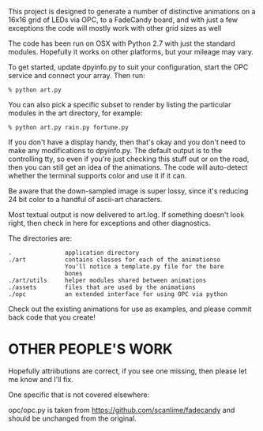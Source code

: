 This project is designed to generate a number of distinctive animations on
a 16x16 grid of LEDs via OPC, to a FadeCandy board, and with just a few
exceptions the code will mostly work with other grid sizes as well

The code has been run on OSX with Python 2.7 with just the standard
modules. Hopefully it works on other platforms, but your mileage may vary.

To get started, update dpyinfo.py to suit your configuration, start the OPC
service and connect your array. Then run:

    % python art.py

You can also pick a specific subset to render by listing the particular
modules in the art directory, for example:

    % python art.py rain.py fortune.py

If you don't have a display handy, then that's okay and you don't need to
make any modifications to dpyinfo.py. The default output is to the
controlling tty, so even if you're just checking this stuff out or on the
road, then you can still get an idea of the animations. The code will
auto-detect whether the terminal supports color and use it if it can.

Be aware that the down-sampled image is super lossy, since it's reducing
24 bit color to a handful of ascii-art characters.

Most textual output is now delivered to art.log. If something doesn't look
right, then check in here for exceptions and other diagnostics.

The directories are:

    .               application directory
    ./art           contains classes for each of the animationso
                    You'll notice a template.py file for the bare
                    bones
    ./art/utils     helper modules shared between animations
    ./assets        files that are used by the animations
    ./opc           an extended interface for using OPC via python

Check out the existing animations for use as examples, and please commit
back code that you create!

OTHER PEOPLE'S WORK
=====

Hopefully attriibutions are correct, if you see one missing,
then please let me know and I'll fix.

One specific that is not covered elsewhere:

opc/opc.py is taken from https://github.com/scanlime/fadecandy
and should be unchanged from the original.
